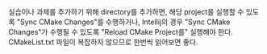 실습이나 과제를 추가하기 위해 directory를 추가하면, 해당 project를 실행할 수 있도록 "Sync CMake Changes"를 수행하거나, Intellij의 경우 "Sync CMake Changes"가 수행될 수 있도록 "Reload CMake Project를" 실행해야 한다.  
CMakeList.txt 파일이 복잡하지 않으므로 한번씩 읽어보면 좋다.